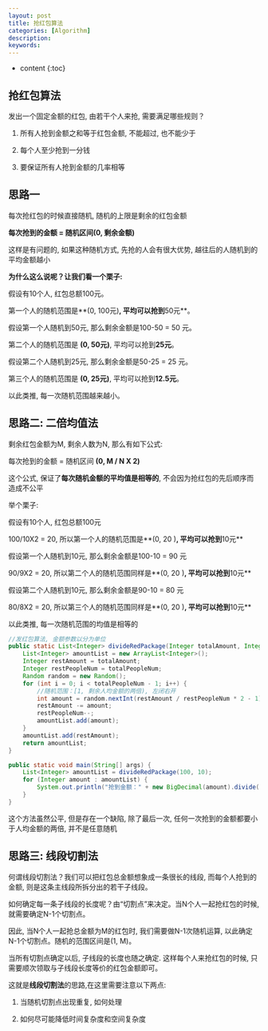 ```yaml
---
layout: post
title: 抢红包算法
categories: [Algorithm]
description: 
keywords: 
---
```


* content
{:toc}


## 抢红包算法

发出一个固定金额的红包, 由若干个人来抢, 需要满足哪些规则？

1. 所有人抢到金额之和等于红包金额, 不能超过, 也不能少于

2. 每个人至少抢到一分钱

3. 要保证所有人抢到金额的几率相等

## 思路一

每次抢红包的时候直接随机, 随机的上限是剩余的红包金额

**每次抢到的金额 = 随机区间(0, 剩余金额)**

这样是有问题的, 如果这种随机方式, 先抢的人会有很大优势, 越往后的人随机到的平均金额越小

**为什么这么说呢？让我们看一个栗子:**

假设有10个人, 红包总额100元。

第一个人的随机范围是**(0, 100元)**, 平均可以抢到**50元**。

假设第一个人随机到50元, 那么剩余金额是100-50 = 50 元。

第二个人的随机范围是 **(0,  50元)**, 平均可以抢到**25元**。

假设第二个人随机到25元, 那么剩余金额是50-25 = 25 元。

第三个人的随机范围是 **(0,  25元)**, 平均可以抢到**12.5元**。

以此类推, 每一次随机范围越来越小。

## 思路二: 二倍均值法

剩余红包金额为M, 剩余人数为N, 那么有如下公式:

每次抢到的金额 = 随机区间 **(0,  M / N X 2)**

这个公式, 保证了**每次随机金额的平均值是相等的**, 不会因为抢红包的先后顺序而造成不公平

举个栗子:

假设有10个人, 红包总额100元

100/10X2 = 20, 所以第一个人的随机范围是**(0, 20 )**, 平均可以抢到**10元**

假设第一个人随机到10元, 那么剩余金额是100-10 = 90 元

90/9X2 = 20, 所以第二个人的随机范围同样是**(0, 20 )**, 平均可以抢到**10元**

假设第二个人随机到10元, 那么剩余金额是90-10 = 80 元

80/8X2 = 20, 所以第三个人的随机范围同样是**(0, 20 )**, 平均可以抢到**10元**

以此类推, 每一次随机范围的均值是相等的

```java
//发红包算法, 金额参数以分为单位
public static List<Integer> divideRedPackage(Integer totalAmount, Integer totalPeopleNum) {
    List<Integer> amountList = new ArrayList<Integer>();
    Integer restAmount = totalAmount;
    Integer restPeopleNum = totalPeopleNum;
    Random random = new Random();
    for (int i = 0; i < totalPeopleNum - 1; i++) {
        //随机范围：[1, 剩余人均金额的两倍), 左闭右开
        int amount = random.nextInt(restAmount / restPeopleNum * 2 - 1) + 1;
        restAmount -= amount;
        restPeopleNum--;
        amountList.add(amount);
    }
    amountList.add(restAmount);
    return amountList;
}

public static void main(String[] args) {
    List<Integer> amountList = divideRedPackage(100, 10);
    for (Integer amount : amountList) {
        System.out.println("抢到金额：" + new BigDecimal(amount).divide(new BigDecimal(100)));
    }
}
```

这个方法虽然公平, 但是存在一个缺陷, 除了最后一次, 任何一次抢到的金额都要小于人均金额的两倍, 并不是任意随机

## 思路三: 线段切割法

何谓线段切割法？我们可以把红包总金额想象成一条很长的线段, 而每个人抢到的金额, 则是这条主线段所拆分出的若干子线段。

如何确定每一条子线段的长度呢？由“切割点”来决定。当N个人一起抢红包的时候, 就需要确定N-1个切割点。

因此, 当N个人一起抢总金额为M的红包时, 我们需要做N-1次随机运算, 以此确定N-1个切割点。随机的范围区间是(1,  M)。

当所有切割点确定以后, 子线段的长度也随之确定. 这样每个人来抢红包的时候, 只需要顺次领取与子线段长度等价的红包金额即可。

这就是**线段切割法**的思路,在这里需要注意以下两点:

1. 当随机切割点出现重复, 如何处理

2. 如何尽可能降低时间复杂度和空间复杂度